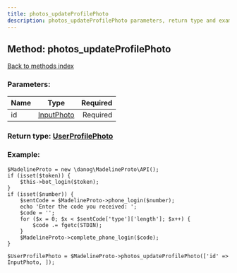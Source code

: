 ```yaml
---
title: photos_updateProfilePhoto
description: photos_updateProfilePhoto parameters, return type and example
---
```

## Method: photos\_updateProfilePhoto  
[Back to methods index](index.md)


### Parameters:

| Name     |    Type       | Required |
|----------|:-------------:|---------:|
|id|[InputPhoto](../types/InputPhoto.md) | Required|


### Return type: [UserProfilePhoto](../types/UserProfilePhoto.md)

### Example:


```
$MadelineProto = new \danog\MadelineProto\API();
if (isset($token)) {
    $this->bot_login($token);
}
if (isset($number)) {
    $sentCode = $MadelineProto->phone_login($number);
    echo 'Enter the code you received: ';
    $code = '';
    for ($x = 0; $x < $sentCode['type']['length']; $x++) {
        $code .= fgetc(STDIN);
    }
    $MadelineProto->complete_phone_login($code);
}

$UserProfilePhoto = $MadelineProto->photos_updateProfilePhoto(['id' => InputPhoto, ]);
```